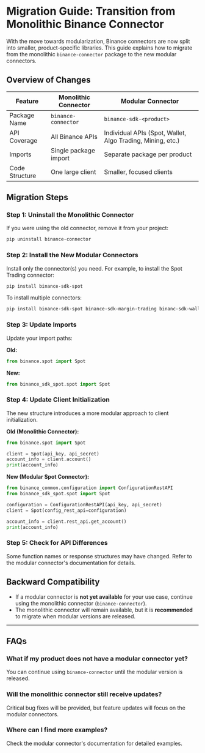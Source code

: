 # **Migration Guide: Transition from Monolithic Binance Connector**

With the move towards modularization, Binance connectors are now split into smaller, product-specific libraries. This guide explains how to migrate from the monolithic `binance-connector` package to the new modular connectors.

## **Overview of Changes**

| Feature | Monolithic Connector | Modular Connector |
|---------|----------------------|------------------|
| Package Name | `binance-connector` | `binance-sdk-<product>` |
| API Coverage | All Binance APIs | Individual APIs (Spot, Wallet, Algo Trading, Mining, etc.) |
| Imports | Single package import | Separate package per product |
| Code Structure | One large client | Smaller, focused clients |

## **Migration Steps**

### **Step 1: Uninstall the Monolithic Connector**

If you were using the old connector, remove it from your project:

```bash
pip uninstall binance-connector
```

### **Step 2: Install the New Modular Connectors**

Install only the connector(s) you need. For example, to install the Spot Trading connector:

```bash
pip install binance-sdk-spot
```

To install multiple connectors:

```bash
pip install binance-sdk-spot binance-sdk-margin-trading binanc-sdk-wallet
```

### **Step 3: Update Imports**

Update your import paths:

**Old:**

```python
from binance.spot import Spot

```

**New:**

```python
from binance_sdk_spot.spot import Spot
```

### **Step 4: Update Client Initialization**

The new structure introduces a more modular approach to client initialization.

**Old (Monolithic Connector):**

```python
from binance.spot import Spot

client = Spot(api_key, api_secret)
account_info = client.account()
print(account_info)
```

**New (Modular Spot Connector):**

```python
from binance_common.configuration import ConfigurationRestAPI
from binance_sdk_spot.spot import Spot

configuration = ConfigurationRestAPI(api_key, api_secret)
client = Spot(config_rest_api=configuration)

account_info = client.rest_api.get_account()
print(account_info)
```

### **Step 5: Check for API Differences**

Some function names or response structures may have changed. Refer to the modular connector's documentation for details.

## **Backward Compatibility**

- If a modular connector is **not yet available** for your use case, continue using the monolithic connector (`binance-connector`).
- The monolithic connector will remain available, but it is **recommended** to migrate when modular versions are released.

---

## **FAQs**

### **What if my product does not have a modular connector yet?**

You can continue using `binance-connector` until the modular version is released.

### **Will the monolithic connector still receive updates?**

Critical bug fixes will be provided, but feature updates will focus on the modular connectors.

### **Where can I find more examples?**

Check the modular connector's documentation for detailed examples.
